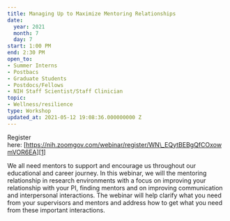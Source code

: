 ```yaml
---
title: Managing Up to Maximize Mentoring Relationships
date:
  year: 2021
  month: 7
  day: 7
start: 1:00 PM
end: 2:30 PM
open_to:
- Summer Interns
- Postbacs
- Graduate Students
- Postdocs/Fellows
- NIH Staff Scientist/Staff Clinician
topic:
- Wellness/resilience
type: Workshop
updated_at: 2021-05-12 19:08:36.000000000 Z
---
```

Register
here: [https://nih.zoomgov.com/webinar/register/WN\_EQytBEBgQfCOxowmVOR6EA][1]

We all need mentors to support and encourage us throughout our
educational and career journey. In this webinar, we will the mentoring
relationship in research environments with a focus on improving your
relationship with your PI, finding mentors and on improving
communication and interpersonal interactions. The webinar will help
clarify what you need from your supervisors and mentors and address how
to get what you need from these important interactions.



[1]: https://nih.zoomgov.com/webinar/register/WN_EQytBEBgQfCOxowmVOR6EA
